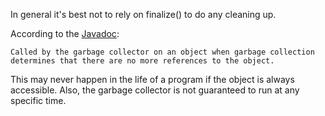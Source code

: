 In general it's best not to rely on finalize() to do any cleaning up.

According to the [Javadoc](http://docs.oracle.com/javase/7/docs/api/java/lang/Object.html#finalize%28%29):

    Called by the garbage collector on an object when garbage collection determines that there are no more references to the object.

This may never happen in the life of a program if the object is always accessible.
Also, the garbage collector is not guaranteed to run at any specific time.
      